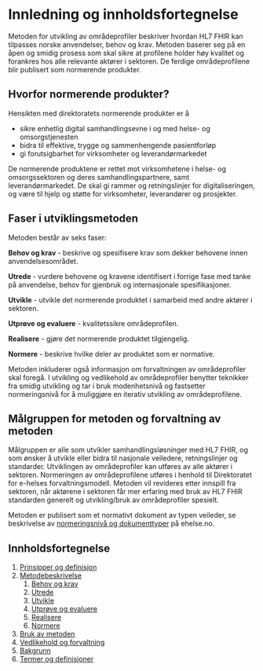 # Innledning og innholdsfortegnelse

Metoden for utvikling av områdeprofiler beskriver hvordan HL7 FHIR kan tilpasses norske anvendelser, behov og krav. Metoden baserer seg på en åpen og smidig prosess som skal sikre at profilene holder høy kvalitet og forankres hos alle relevante aktører i sektoren. De ferdige områdeprofilene blir publisert som normerende produkter.

## Hvorfor normerende produkter?

Hensikten med direktoratets normerende produkter er å

* sikre enhetlig digital samhandlingsevne i og med helse- og omsorgstjenesten
* bidra til effektive, trygge og sammenhengende pasientforløp
* gi forutsigbarhet for virksomheter og leverandørmarkedet

De normerende produktene er rettet mot virksomhetene i helse- og omsorgssektoren og deres samhandlingspartnere, samt leverandørmarkedet. De skal gi rammer og retningslinjer for digitaliseringen, og være til hjelp og støtte for virksomheter, leverandører og prosjekter.

## Faser i utviklingsmetoden

Metoden består av seks faser:

**Behov og krav** - beskrive og spesifisere krav som dekker behovene innen anvendelsesområdet.

**Utrede** - vurdere behovene og kravene identifisert i forrige fase med tanke på anvendelse, behov for gjenbruk og internasjonale spesifikasjoner.

**Utvikle** - utvikle det normerende produktet i samarbeid med andre aktører i sektoren.

**Utprøve og evaluere** - kvalitetssikre områdeprofilen.

**Realisere** - gjøre det normerende produktet tilgjengelig.

**Normere** - beskrive hvilke deler av produktet som er normative.

Metoden inkluderer også informasjon om forvaltningen av områdeprofiler skal foregå. I utvikling og vedlikehold av områdeprofiler benytter teknikker fra smidig utvikling og tar i bruk modenhetsnivå og fastsetter normeringsnivå for å muliggjøre en iterativ utvikling av områdeprofilene.

## Målgruppen for metoden og forvaltning av metoden

Målgruppen er alle som utvikler samhandlingsløsninger med HL7 FHIR, og som ønsker å utvikle eller bidra til nasjonale veiledere, retningslinjer og standarder.
Utviklingen av områdeprofiler kan utføres av alle aktører i sektoren. Normeringen av områdeprofilene utføres i henhold til Direktoratet for e-helses forvaltningsmodell.
Metoden vil revideres etter innspill fra sektoren, når aktørene i sektoren får mer erfaring med bruk av HL7 FHIR standarden generelt og utvikling/bruk av områdeprofiler spesielt.

Metoden er publisert som et normativt dokument av typen veileder, se beskrivelse av [normeringsnivå og dokumenttyper](https://ehelse.no/standarder/om-standardisering-i-e-helse/normeringsniva-og-dokumenttyper) på ehelse.no.

## Innholdsfortegnelse

1. [Prinsipper og definisjon](no-national-profiles-principles.md)
1. [Metodebeskrivelse](metodebeskrivelse.md)
   1. [Behov og krav](behov-og-krav.md)
   1. [Utrede](utrede.md)
   1. [Utvikle](utvikle.md)
   1. [Utprøve og evaluere](utprøve-og-evaluere.md)
   1. [Realisere](realisere.md)
   1. [Normere](normere.md)
1. [Bruk av metoden](bruk-av-metoden)
1. [Vedlikehold og forvaltning](vedlikehold-og-forvaltning.md)
1. [Bakgrunn](bakgrunn.md)
1. [Termer og definisjoner](termer-og-definisjoner.md)
